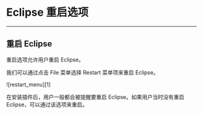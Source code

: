 # Eclipse 重启选项

* * *

## 重启 Eclipse

重启选项允许用户重启 Eclipse。

我们可以通过点击 File 菜单选择 Restart 菜单项来重启 Eclipse。

![restart_menu][1]

在安装插件后，用户一般都会被提醒要重启 Eclipse。如果用户当时没有重启Eclipse，可以通过该选项来重启。